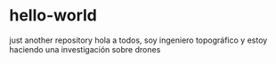 # hello-world
just another repository
hola a todos, soy ingeniero topográfico y estoy haciendo una investigación sobre drones

